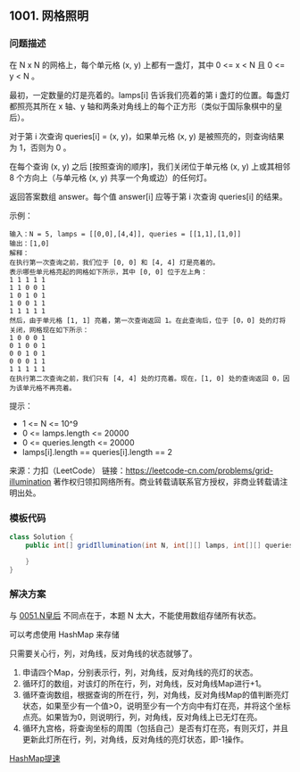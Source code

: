 <script src="https://cdn.bootcss.com/mathjax/2.7.7/MathJax.js?config=TeX-AMS-MML_HTMLorMML"></script>

## 1001. 网格照明

### 问题描述

在 N x N 的网格上，每个单元格 (x, y) 上都有一盏灯，其中 0 <= x < N 且 0 <= y < N 。

最初，一定数量的灯是亮着的。lamps[i] 告诉我们亮着的第 i 盏灯的位置。每盏灯都照亮其所在 x 轴、y 轴和两条对角线上的每个正方形（类似于国际象棋中的皇后）。

对于第 i 次查询 queries[i] = (x, y)，如果单元格 (x, y) 是被照亮的，则查询结果为 1，否则为 0 。

在每个查询 (x, y) 之后 [按照查询的顺序]，我们关闭位于单元格 (x, y) 上或其相邻 8 个方向上（与单元格 (x, y) 共享一个角或边）的任何灯。

返回答案数组 answer。每个值 answer[i] 应等于第 i 次查询 queries[i] 的结果。
 

示例：

```
输入：N = 5, lamps = [[0,0],[4,4]], queries = [[1,1],[1,0]]
输出：[1,0]
解释： 
在执行第一次查询之前，我们位于 [0, 0] 和 [4, 4] 灯是亮着的。
表示哪些单元格亮起的网格如下所示，其中 [0, 0] 位于左上角：
1 1 1 1 1
1 1 0 0 1
1 0 1 0 1
1 0 0 1 1
1 1 1 1 1
然后，由于单元格 [1, 1] 亮着，第一次查询返回 1。在此查询后，位于 [0，0] 处的灯将关闭，网格现在如下所示：
1 0 0 0 1
0 1 0 0 1
0 0 1 0 1
0 0 0 1 1
1 1 1 1 1
在执行第二次查询之前，我们只有 [4, 4] 处的灯亮着。现在，[1, 0] 处的查询返回 0，因为该单元格不再亮着。
```

提示：

* 1 <= N <= 10^9
* 0 <= lamps.length <= 20000
* 0 <= queries.length <= 20000
* lamps[i].length == queries[i].length == 2

来源：力扣（LeetCode）
链接：https://leetcode-cn.com/problems/grid-illumination
著作权归领扣网络所有。商业转载请联系官方授权，非商业转载请注明出处。

### 模板代码

``` java
class Solution {
    public int[] gridIllumination(int N, int[][] lamps, int[][] queries) {

    }
}
```

### 解决方案

与 [0051.N皇后](leetcode/backtracking/0051.N皇后.md) 不同点在于，本题 N 太大，不能使用数组存储所有状态。

可以考虑使用 HashMap 来存储

只需要关心行，列，对角线，反对角线的状态就够了。

1. 申请四个Map，分别表示行，列，对角线，反对角线的亮灯的状态。
2. 循环灯的数组，对该灯的所在行，列，对角线，反对角线Map进行+1。
3. 循环查询数组，根据查询的所在行，列，对角线，反对角线Map的值判断亮灯状态，如果至少有一个值>0，说明至少有一个方向中有灯在亮，并将这个坐标点亮。如果皆为0，则说明行，列，对角线，反对角线上已无灯在亮。
4. 循环九宫格，将查询坐标的周围（包括自己）是否有灯在亮，有则灭灯，并且更新此灯所在行，列，对角线，反对角线的亮灯状态，即-1操作。

[HashMap提速](qu1001/solu1/Solution.java)